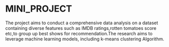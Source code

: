 # MINI_PROJECT

The project aims to conduct a comprehensive data analysis on a dataset containing diverse features such as IMDB ratings,rotten tomatoes score etc,to group up best shows for recommendation.The research aims to leverage machine learning models, including k-means clustering Algorithm.

